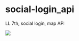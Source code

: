 # social-login_api
LL 7th, social login, map API

<img src="https://user-images.githubusercontent.com/63948884/103581482-70cd1100-4f1f-11eb-9e79-f8208afdd707.png">

